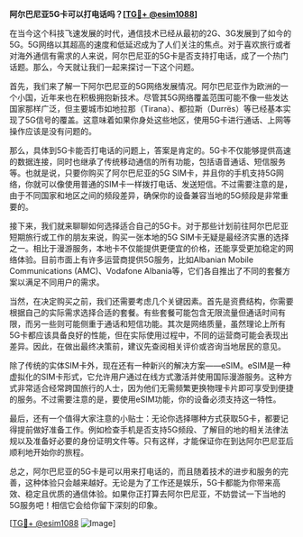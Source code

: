 **阿尔巴尼亚5G卡可以打电话吗？[[TG💪+ @esim1088](https://t.me/s/esim1088)]**

在当今这个科技飞速发展的时代，通信技术已经从最初的2G、3G发展到了如今的5G。5G网络以其超高的速度和低延迟成为了人们关注的焦点。对于喜欢旅行或者对海外通信有需求的人来说，阿尔巴尼亚的5G卡是否支持打电话，成了一个热门话题。那么，今天就让我们一起来探讨一下这个问题。

首先，我们来了解一下阿尔巴尼亚的5G网络发展情况。阿尔巴尼亚作为欧洲的一个小国，近年来也在积极拥抱新技术。尽管其5G网络覆盖范围可能不像一些发达国家那样广泛，但主要城市如地拉那（Tirana）、都拉斯（Durrës）等已经基本实现了5G信号的覆盖。这意味着如果你身处这些地区，使用5G卡进行通话、上网等操作应该是没有问题的。

那么，具体到5G卡能否打电话的问题上，答案是肯定的。5G卡不仅能够提供高速的数据连接，同时也继承了传统移动通信的所有功能，包括语音通话、短信服务等。也就是说，只要你购买了阿尔巴尼亚的5G SIM卡，并且你的手机支持5G网络，你就可以像使用普通的SIM卡一样拨打电话、发送短信。不过需要注意的是，由于不同国家和地区之间的频段差异，确保你的设备兼容当地的5G频段是非常重要的。

接下来，我们就来聊聊如何选择适合自己的5G卡。对于那些计划前往阿尔巴尼亚短期旅行或工作的朋友来说，购买一张本地的5G SIM卡无疑是最经济实惠的选择之一。相比于漫游服务，本地卡不仅能提供更便宜的价格，还能享受更加稳定的网络体验。目前市面上有许多运营商提供5G服务，比如Albanian Mobile Communications (AMC)、Vodafone Albania等，它们各自推出了不同的套餐方案以满足不同用户的需求。

当然，在决定购买之前，我们还需要考虑几个关键因素。首先是资费结构，你需要根据自己的实际需求选择合适的套餐。有些套餐可能包含无限流量但通话时间有限，而另一些则可能侧重于通话和短信功能。其次是网络质量，虽然理论上所有5G卡都应该具备良好的性能，但在实际使用过程中，不同的运营商可能会表现出差异。因此，在做出最终决策前，建议先查阅相关评价或咨询当地居民的意见。

除了传统的实体SIM卡外，现在还有一种新兴的解决方案——eSIM。eSIM是一种虚拟化的SIM卡形式，它允许用户通过在线方式激活并使用国际漫游服务。这种方式非常适合经常跨国旅行的人士，因为他们无需频繁更换物理卡片即可享受到便捷的服务。不过需要注意的是，要使用eSIM功能，你的设备必须支持这一特性。

最后，还有一个值得大家注意的小贴士：无论你选择哪种方式获取5G卡，都要记得提前做好准备工作。例如检查手机是否支持5G频段、了解目的地的相关法律法规以及准备好必要的身份证明文件等。只有这样，才能保证你在到达阿尔巴尼亚后顺利地开始你的旅程。

总之，阿尔巴尼亚的5G卡是可以用来打电话的，而且随着技术的进步和服务的完善，这种体验只会越来越好。无论是为了工作还是娱乐，5G卡都能为你带来高效、稳定且优质的通信体验。如果你正打算去阿尔巴尼亚，不妨尝试一下当地的5G服务吧！相信它会给你留下深刻的印象。

[[TG💪+ @esim1088](https://t.me/s/esim1088) ![Image](https://i.postimg.cc/4NQfJmqS/Snipaste-2025-05-13-00-14-12.png)]